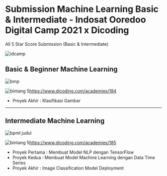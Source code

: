 # Submission Machine Learning Basic & Intermediate - Indosat Ooredoo Digital Camp 2021 x Dicoding
All 5 Star Score Submission (Basic & Intermediate)

![idcamp](https://user-images.githubusercontent.com/83399671/140648367-4b9545b7-b510-4a75-9288-b661e4d55073.png)

## Basic & Beginner Machine Learning
![bmp](https://user-images.githubusercontent.com/83399671/140648162-b4ede678-386b-4255-be02-d5a654d25a57.png)

![bintang 5](https://user-images.githubusercontent.com/83399671/140647793-07611de5-a89b-4510-944e-f26848628aa4.png)https://www.dicoding.com/academies/184
- Proyek Akhir : Klasifikasi Gambar

--------------------------------------------------------------------------------------------------------------------------------------------------------------
## Intermediate Machine Learning 
![bpml judul](https://user-images.githubusercontent.com/83399671/140648122-9a34830c-015b-4289-8b63-f7a78e0b719e.png)

![bintang 5](https://user-images.githubusercontent.com/83399671/140647793-07611de5-a89b-4510-944e-f26848628aa4.png)https://www.dicoding.com/academies/185
- Proyek Pertama : Membuat Model NLP dengan TensorFlow 
- Proyek Kedua : Membuat Model Machine Learning dengan Data Time Series
- Proyek Akhir : Image Classification Model Deployment
